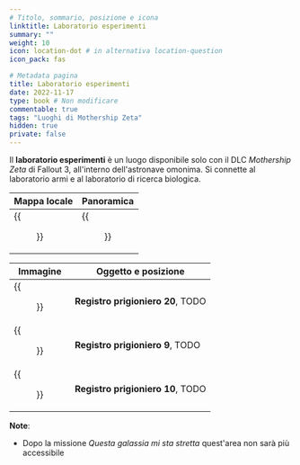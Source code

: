 ```yaml
---
# Titolo, sommario, posizione e icona
linktitle: Laboratorio esperimenti
summary: ""
weight: 10
icon: location-dot # in alternativa location-question
icon_pack: fas

# Metadata pagina
title: Laboratorio esperimenti
date: 2022-11-17
type: book # Non modificare
commentable: true
tags: "Luoghi di Mothership Zeta"
hidden: true
private: false 
---
```


<div class="fo3">


Il **laboratorio esperimenti** è un luogo disponibile solo con il DLC *Mothership Zeta* di Fallout 3, all'interno dell'astronave omonima. Si connette al laboratorio armi e al laboratorio di ricerca biologica.

| Mappa locale | Panoramica |
| ------------ | ---------- |
|  {{<figure src="fo3/Experimentation_Lab_map.webp">}}           |  {{<figure src="fo3/Fo3MZ_experimentation_lab.webp">}}         |

| Immagine | Oggetto e posizione |
| -------- | ------------------- |
| {{<figure src="fo3/Alien_captive_recording_log_20_exp_lab.webp">}}          |      **Registro prigioniero 20**, TODO   |
| {{<figure src="fo3/Alien_captive_recording_log_9_exp_lab.webp">}}           |       **Registro prigioniero 9**, TODO   |
| {{<figure src="fo3/Alien_captive_recording_log_10_exp_lab.webp">}}          |      **Registro prigioniero 10**, TODO     |


**Note**:
- Dopo la missione *Questa galassia mi sta stretta* quest'area non sarà più accessibile

</div>
